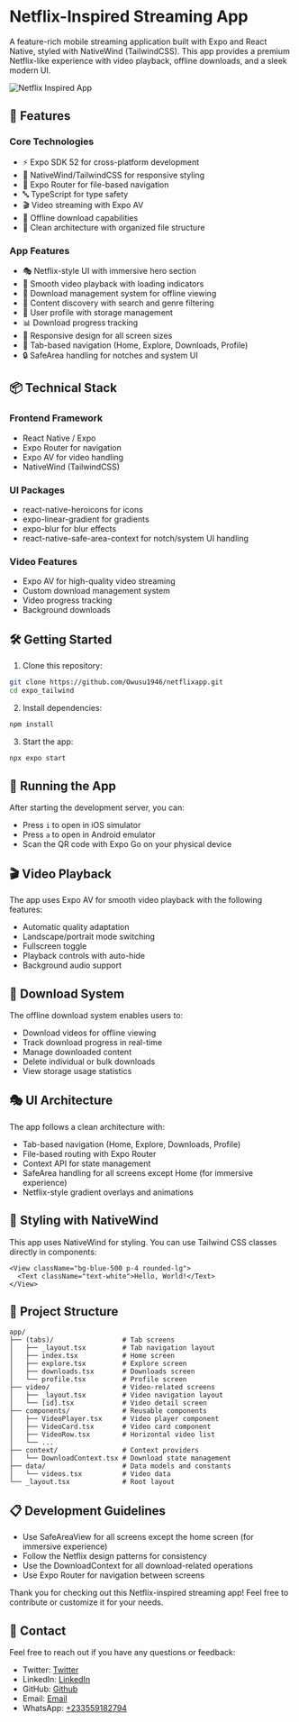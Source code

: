# Netflix-Inspired Streaming App

A feature-rich mobile streaming application built with Expo and React Native, styled with NativeWind (TailwindCSS). This app provides a premium Netflix-like experience with video playback, offline downloads, and a sleek modern UI.

![Netflix Inspired App](https://images.unsplash.com/photo-1574375927938-d5a98e8ffe85?q=80&w=1000)

## 🚀 Features

### Core Technologies
- ⚡️ Expo SDK 52 for cross-platform development
- 💨 NativeWind/TailwindCSS for responsive styling
- 📱 Expo Router for file-based navigation
- 🔤 TypeScript for type safety
- 🎬 Video streaming with Expo AV
- 📲 Offline download capabilities
- 📁 Clean architecture with organized file structure

### App Features
- 🎭 Netflix-style UI with immersive hero section
- 🔄 Smooth video playback with loading indicators
- 💾 Download management system for offline viewing
- 🔎 Content discovery with search and genre filtering
- 👤 User profile with storage management
- 📊 Download progress tracking
- 📱 Responsive design for all screen sizes
- 🧭 Tab-based navigation (Home, Explore, Downloads, Profile)
- 🔒 SafeArea handling for notches and system UI

## 📦 Technical Stack

### Frontend Framework
- React Native / Expo
- Expo Router for navigation
- Expo AV for video handling
- NativeWind (TailwindCSS)

### UI Packages
- react-native-heroicons for icons
- expo-linear-gradient for gradients
- expo-blur for blur effects
- react-native-safe-area-context for notch/system UI handling

### Video Features
- Expo AV for high-quality video streaming
- Custom download management system
- Video progress tracking
- Background downloads

## 🛠️ Getting Started

1. Clone this repository:

```bash
git clone https://github.com/Owusu1946/netflixapp.git
cd expo_tailwind
```

2. Install dependencies:

```bash
npm install
```

3. Start the app:
```bash
npx expo start
```

## 📱 Running the App

After starting the development server, you can:
- Press `i` to open in iOS simulator
- Press `a` to open in Android emulator
- Scan the QR code with Expo Go on your physical device

## 🎬 Video Playback

The app uses Expo AV for smooth video playback with the following features:
- Automatic quality adaptation
- Landscape/portrait mode switching
- Fullscreen toggle
- Playback controls with auto-hide
- Background audio support

## 💾 Download System

The offline download system enables users to:
- Download videos for offline viewing
- Track download progress in real-time
- Manage downloaded content
- Delete individual or bulk downloads
- View storage usage statistics

## 🎭 UI Architecture

The app follows a clean architecture with:
- Tab-based navigation (Home, Explore, Downloads, Profile)
- File-based routing with Expo Router
- Context API for state management
- SafeArea handling for all screens except Home (for immersive experience)
- Netflix-style gradient overlays and animations

## 🎨 Styling with NativeWind

This app uses NativeWind for styling. You can use Tailwind CSS classes directly in components:

```tsx
<View className="bg-blue-500 p-4 rounded-lg">
  <Text className="text-white">Hello, World!</Text>
</View>
```

## 🧰 Project Structure

```
app/
├── (tabs)/                 # Tab screens
│   ├── _layout.tsx         # Tab navigation layout
│   ├── index.tsx           # Home screen
│   ├── explore.tsx         # Explore screen
│   ├── downloads.tsx       # Downloads screen
│   └── profile.tsx         # Profile screen
├── video/                  # Video-related screens
│   ├── _layout.tsx         # Video navigation layout
│   └── [id].tsx            # Video detail screen
├── components/             # Reusable components
│   ├── VideoPlayer.tsx     # Video player component
│   ├── VideoCard.tsx       # Video card component
│   ├── VideoRow.tsx        # Horizontal video list
│   └── ...
├── context/                # Context providers
│   └── DownloadContext.tsx # Download state management
├── data/                   # Data models and constants
│   └── videos.tsx          # Video data
└── _layout.tsx             # Root layout
```

## 📋 Development Guidelines

- Use SafeAreaView for all screens except the home screen (for immersive experience)
- Follow the Netflix design patterns for consistency
- Use the DownloadContext for all download-related operations
- Use Expo Router for navigation between screens

Thank you for checking out this Netflix-inspired streaming app! Feel free to contribute or customize it for your needs.

## 📱 Contact

Feel free to reach out if you have any questions or feedback:

- Twitter: [Twitter](https://x.com/owusu2255)
- LinkedIn: [LinkedIn](https://www.linkedin.com/in/okenneth/)
- GitHub: [Github](https://github.com/Owusu1946)
- Email: [Email](mailto:owusukenneth77@gmail.com)
- WhatsApp: [+233559182794](https://wa.me/233559182794)
